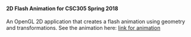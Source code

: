 #### 2D Flash Animation for CSC305 Spring 2018

An OpenGL 2D application that creates a flash animation using geometry and transformations. See the animation here: [link for animation]()
